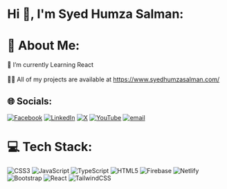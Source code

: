 # Hi 👋, I'm Syed Humza Salman:
# 💫 About Me:
🔭 I’m currently Learning React<br><br>👨‍💻 All of my projects are available at https://www.syedhumzasalman.com/


## 🌐 Socials:
[![Facebook](https://img.shields.io/badge/Facebook-%231877F2.svg?logo=Facebook&logoColor=white)](https://facebook.com/HumzaCodeandCreates) [![LinkedIn](https://img.shields.io/badge/LinkedIn-%230077B5.svg?logo=linkedin&logoColor=white)](https://www.linkedin.com/in/syedhumzasalman/) [![X](https://img.shields.io/badge/X-black.svg?logo=X&logoColor=white)](https://x.com/syedhumzasalman) [![YouTube](https://img.shields.io/badge/YouTube-%23FF0000.svg?logo=YouTube&logoColor=white)](https://youtube.com/@HumzaCodeandCreates) [![email](https://img.shields.io/badge/Email-D14836?logo=gmail&logoColor=white)](mailto:syedhumzasalman@gmail.com) 

# 💻 Tech Stack:
![CSS3](https://img.shields.io/badge/css3-%231572B6.svg?style=for-the-badge&logo=css3&logoColor=white) ![JavaScript](https://img.shields.io/badge/javascript-%23323330.svg?style=for-the-badge&logo=javascript&logoColor=%23F7DF1E) ![TypeScript](https://img.shields.io/badge/typescript-%23007ACC.svg?style=for-the-badge&logo=typescript&logoColor=white) ![HTML5](https://img.shields.io/badge/html5-%23E34F26.svg?style=for-the-badge&logo=html5&logoColor=white) ![Firebase](https://img.shields.io/badge/firebase-%23039BE5.svg?style=for-the-badge&logo=firebase) ![Netlify](https://img.shields.io/badge/netlify-%23000000.svg?style=for-the-badge&logo=netlify&logoColor=#00C7B7) ![Bootstrap](https://img.shields.io/badge/bootstrap-%238511FA.svg?style=for-the-badge&logo=bootstrap&logoColor=white) ![React](https://img.shields.io/badge/react-%2320232a.svg?style=for-the-badge&logo=react&logoColor=%2361DAFB) ![TailwindCSS](https://img.shields.io/badge/tailwindcss-%2338B2AC.svg?style=for-the-badge&logo=tailwind-css&logoColor=white)

<!-- Proudly created with GPRM ( https://gprm.itsvg.in ) -->
